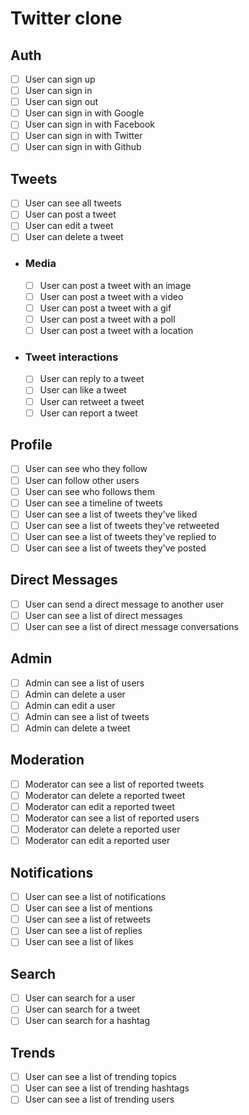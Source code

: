 # Twitter clone

## Auth

- [ ] User can sign up
- [ ] User can sign in
- [ ] User can sign out
- [ ] User can sign in with Google
- [ ] User can sign in with Facebook
- [ ] User can sign in with Twitter
- [ ] User can sign in with Github

## Tweets

- [ ] User can see all tweets
- [ ] User can post a tweet
- [ ] User can edit a tweet
- [ ] User can delete a tweet

- ### Media

  - [ ] User can post a tweet with an image
  - [ ] User can post a tweet with a video
  - [ ] User can post a tweet with a gif
  - [ ] User can post a tweet with a poll
  - [ ] User can post a tweet with a location

- ### Tweet interactions

  - [ ] User can reply to a tweet
  - [ ] User can like a tweet
  - [ ] User can retweet a tweet
  - [ ] User can report a tweet

## Profile

- [ ] User can see who they follow
- [ ] User can follow other users
- [ ] User can see who follows them
- [ ] User can see a timeline of tweets
- [ ] User can see a list of tweets they've liked
- [ ] User can see a list of tweets they've retweeted
- [ ] User can see a list of tweets they've replied to
- [ ] User can see a list of tweets they've posted

## Direct Messages

- [ ] User can send a direct message to another user
- [ ] User can see a list of direct messages
- [ ] User can see a list of direct message conversations

## Admin

- [ ] Admin can see a list of users
- [ ] Admin can delete a user
- [ ] Admin can edit a user
- [ ] Admin can see a list of tweets
- [ ] Admin can delete a tweet

## Moderation

- [ ] Moderator can see a list of reported tweets
- [ ] Moderator can delete a reported tweet
- [ ] Moderator can edit a reported tweet
- [ ] Moderator can see a list of reported users
- [ ] Moderator can delete a reported user
- [ ] Moderator can edit a reported user

## Notifications

- [ ] User can see a list of notifications
- [ ] User can see a list of mentions
- [ ] User can see a list of retweets
- [ ] User can see a list of replies
- [ ] User can see a list of likes

## Search

- [ ] User can search for a user
- [ ] User can search for a tweet
- [ ] User can search for a hashtag

## Trends

- [ ] User can see a list of trending topics
- [ ] User can see a list of trending hashtags
- [ ] User can see a list of trending users

